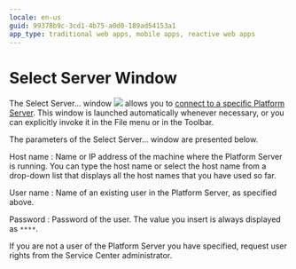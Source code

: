 ```yaml
---
locale: en-us
guid: 99378b9c-3cd1-4b75-a0d0-189ad54153a1
app_type: traditional web apps, mobile apps, reactive web apps
---
```


# Select Server Window

The Select Server... window ![](images/connect-server.gif) allows you to [connect to a specific Platform Server](<../../../../extensibility-and-integration/integration-studio/extension-life-cycle/server-connect.md>). This window is launched automatically whenever necessary, or you can explicitly invoke it in the File menu or in the Toolbar.

The parameters of the Select Server... window are presented below.

Host name
:   Name or IP address of the machine where the Platform Server is running. You can type the host name or select the host name from a drop-down list that displays all the host names that you have used so far.

User name
:   Name of an existing user in the Platform Server, as specified above.

Password
:   Password of the user. The value you insert is always displayed as `****`.

If you are not a user of the Platform Server you have specified, request user rights from the Service Center administrator.

